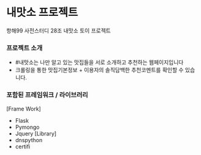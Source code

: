 # 내맛소 프로젝트
항해99 사전스터디 28조 내맛소 토이 프로젝트

### 프로젝트 소개
 * #내맛소는 나만 알고 있는 맛집들을 서로 소개하고 추천하는 웹페이지입니다
 * 크롤링을 통한 맛집기본정보 + 이용자의 솔직담백한 추천코멘트를 확인할 수 있습니다.
 
### 포함된 프레임워크 / 라이브러리
 [Frame Work]
  * Flask
  * Pymongo
  * Jquery
 [Library]
  * dnspython
  * certifi
